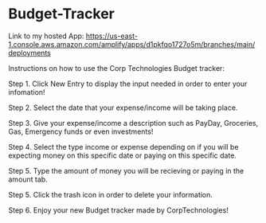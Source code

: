 # Budget-Tracker

Link to my hosted App: https://us-east-1.console.aws.amazon.com/amplify/apps/d1pkfqo1727o5m/branches/main/deployments

Instructions on how to use the Corp Technologies Budget tracker:

Step 1. Click New Entry to display the input needed in order to enter your infomation!

Step 2. Select the date that your expense/income will be taking place.

Step 3. Give your expense/income a description such as PayDay, Groceries, Gas, Emergency funds or even investments!

Step 4. Select the type income or expense depending on if you will be expecting money on this specific date or paying on this specific date.

Step 5. Type the amount of money you will be recieving or paying in the amount tab.

Step 5. Click the trash icon in order to delete your information.

Step 6. Enjoy your new Budget tracker made by CorpTechnologies!
